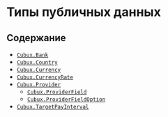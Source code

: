 Типы публичных данных
=====================

Содержание
----------

*   [`Cubux.Bank`](bank.md)
*   [`Cubux.Country`](country.md)
*   [`Cubux.Currency`](currency.md)
*   [`Cubux.CurrencyRate`](currency-rate.md)
*   [`Cubux.Provider`](provider.md)
    *   [`Cubux.ProviderField`](provider-field.md)
    *   [`Cubux.ProviderFieldOption`](provider-field-option.md)
*   [`Cubux.TargetPayInterval`](target-pay-interval.md)

